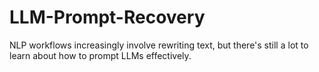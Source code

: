 # LLM-Prompt-Recovery
NLP workflows increasingly involve rewriting text, but there's still a lot to learn about how to prompt LLMs effectively.
